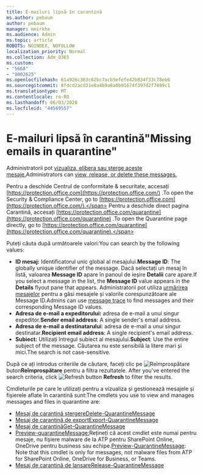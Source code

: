 ```yaml
---
title: E-mailuri lipsă în carantină
ms.author: pebaum
author: pebaum
manager: mnirkhe
ms.audience: Admin
ms.topic: article
ROBOTS: NOINDEX, NOFOLLOW
localization_priority: Normal
ms.collection: Adm_O365
ms.custom:
- "5668"
- "9002625"
ms.openlocfilehash: 61a926c363c62bc7acb5efefe42b834f33c78eb6
ms.sourcegitcommit: 8fdcd2acd31e8a4b9a8a0b91674f397d2f7889c1
ms.translationtype: MT
ms.contentlocale: ro-RO
ms.lasthandoff: 06/03/2020
ms.locfileid: "44569557"
---
```

# <a name="missing-emails-in-quarantine"></a><span data-ttu-id="3b3f9-102">E-mailuri lipsă în carantină"</span><span class="sxs-lookup"><span data-stu-id="3b3f9-102">Missing emails in quarantine"</span></span>

<span data-ttu-id="3b3f9-103">Administratorii pot [vizualiza, elibera sau șterge aceste mesaje.](https://docs.microsoft.com/microsoft-365/security/office-365-security/manage-quarantined-messages-and-files?view=o365-worldwide)</span><span class="sxs-lookup"><span data-stu-id="3b3f9-103">Administrators can [view, release, or delete these messages.](https://docs.microsoft.com/microsoft-365/security/office-365-security/manage-quarantined-messages-and-files?view=o365-worldwide)</span></span>

<span data-ttu-id="3b3f9-104">Pentru a deschide Centrul de conformitate & securitate, accesați [https://protection.office.com](https://protection.office.com/) .</span><span class="sxs-lookup"><span data-stu-id="3b3f9-104">To open the Security & Compliance Center, go to [https://protection.office.com](https://protection.office.com/).</span></span> <span data-ttu-id="3b3f9-105">Pentru a deschide direct pagina Carantină, accesați [https://protection.office.com/quarantine](https://protection.office.com/quarantine) .</span><span class="sxs-lookup"><span data-stu-id="3b3f9-105">To open the Quarantine page directly, go to [https://protection.office.com/quarantine](https://protection.office.com/quarantine).</span></span>  

<span data-ttu-id="3b3f9-106">Puteți căuta după următoarele valori:</span><span class="sxs-lookup"><span data-stu-id="3b3f9-106">You can search by the following values:</span></span>  

- <span data-ttu-id="3b3f9-107">**ID mesaj:** Identificatorul unic global al mesajului.</span><span class="sxs-lookup"><span data-stu-id="3b3f9-107">**Message ID**: The globally unique identifier of the message.</span></span> <span data-ttu-id="3b3f9-108">Dacă selectați un mesaj în listă, valoarea **Message ID** apare în panoul de ieșire **Detalii** care apare.</span><span class="sxs-lookup"><span data-stu-id="3b3f9-108">If you select a message in the list, the  **Message ID**  value appears in the  **Details**  flyout pane that appears.</span></span> <span data-ttu-id="3b3f9-109">Administratorii pot utiliza [urmărirea mesajelor](https://docs.microsoft.com/microsoft-365/security/office-365-security/message-trace-scc?view=o365-worldwide) pentru a găsi mesajele și valorile corespunzătoare ale Message ID.</span><span class="sxs-lookup"><span data-stu-id="3b3f9-109">Admins can use [message trace](https://docs.microsoft.com/microsoft-365/security/office-365-security/message-trace-scc?view=o365-worldwide) to find messages and their corresponding Message ID values.</span></span>
- <span data-ttu-id="3b3f9-110">**Adresa de e-mail a expeditorului:** adresa de e-mail a unui singur expeditor.</span><span class="sxs-lookup"><span data-stu-id="3b3f9-110">**Sender email address**: A single sender's email address.</span></span>
- <span data-ttu-id="3b3f9-111">**Adresa de e-mail a destinatarului**: adresa de e-mail a unui singur destinatar.</span><span class="sxs-lookup"><span data-stu-id="3b3f9-111">**Recipient email address**: A single recipient's email address.</span></span>
- <span data-ttu-id="3b3f9-112">**Subiect:** Utilizați întregul subiect al mesajului.</span><span class="sxs-lookup"><span data-stu-id="3b3f9-112">**Subject**: Use the entire subject of the message.</span></span> <span data-ttu-id="3b3f9-113">Căutarea nu este sensibilă la litere mari și mici.</span><span class="sxs-lookup"><span data-stu-id="3b3f9-113">The search is not case-sensitive.</span></span>

<span data-ttu-id="3b3f9-114">După ce ați introdus criteriile de căutare, faceți clic pe ![ Reîmprospătare ](https://docs.microsoft.com/microsoft-365/media/scc-quarantine-refresh.png?view=o365-worldwide) buton**Reîmprospătare** pentru a filtra rezultatele.  </span><span class="sxs-lookup"><span data-stu-id="3b3f9-114">After you've entered the search criteria, click  ![Refresh button](https://docs.microsoft.com/microsoft-365/media/scc-quarantine-refresh.png?view=o365-worldwide)  **Refresh**  to filter the results.</span></span>

<span data-ttu-id="3b3f9-115">Cmdleturile pe care le utilizați pentru a vizualiza și gestionează mesajele și fișierele aflate în carantină sunt:</span><span class="sxs-lookup"><span data-stu-id="3b3f9-115">The cmdlets you use to view and manages messages and files in quarantine are:</span></span>
- [<span data-ttu-id="3b3f9-116">Mesaj de carantină ștergere</span><span class="sxs-lookup"><span data-stu-id="3b3f9-116">Delete-QuarantineMessage</span></span>](https://docs.microsoft.com/powershell/module/exchange/delete-quarantinemessage)
- [<span data-ttu-id="3b3f9-117">Mesaj de carantină de export</span><span class="sxs-lookup"><span data-stu-id="3b3f9-117">Export-QuarantineMessage</span></span>](https://docs.microsoft.com/powershell/module/exchange/export-quarantinemessage)
- [<span data-ttu-id="3b3f9-118">Mesaj de carantină</span><span class="sxs-lookup"><span data-stu-id="3b3f9-118">Get-QuarantineMessage</span></span>](https://docs.microsoft.com/powershell/module/exchange/get-quarantinemessage)
- <span data-ttu-id="3b3f9-119">[Preview-quarantineMessage:](https://docs.microsoft.com/powershell/module/exchange/preview-quarantinemessage)Rețineți că acest cmdlet este numai pentru mesaje, nu fișiere malware de la ATP pentru SharePoint Online, OneDrive pentru business sau echipe.</span><span class="sxs-lookup"><span data-stu-id="3b3f9-119">[Preview-QuarantineMessage](https://docs.microsoft.com/powershell/module/exchange/preview-quarantinemessage): Note that this cmdlet is only for messages, not malware files from ATP for SharePoint Online, OneDrive for Business, or Teams.</span></span>
- [<span data-ttu-id="3b3f9-120">Mesaj de carantină de lansare</span><span class="sxs-lookup"><span data-stu-id="3b3f9-120">Release-QuarantineMessage</span></span>](https://docs.microsoft.com/powershell/module/exchange/release-quarantinemessage)